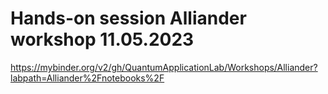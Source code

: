 # Hands-on session Alliander workshop 11.05.2023

https://mybinder.org/v2/gh/QuantumApplicationLab/Workshops/Alliander?labpath=Alliander%2Fnotebooks%2F
